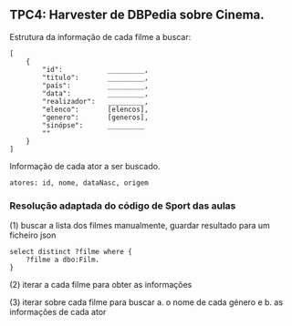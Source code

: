 ## TPC4: Harvester de DBPedia sobre Cinema.

Estrutura da informação de cada filme a buscar:
```
[
    {
        "id":           _________,
        "titulo":       _________,
        "país":         _________,
        "data":         _________,
        "realizador":   _________,
        "elenco":       [elencos],
        "genero":       [generos],
        "sinópse":      _________
        ""
    }
]
```
Informação de cada ator a ser buscado.
```
atores: id, nome, dataNasc, origem
```

### Resolução adaptada do código de Sport das aulas

(1) buscar a lista dos filmes manualmente, guardar resultado para um ficheiro json
```
select distinct ?filme where {
    ?filme a dbo:Film.
}
```

(2) iterar a cada filme para obter as informações 

(3) iterar sobre cada filme para buscar a. o nome de cada género e b. as informações de cada ator


